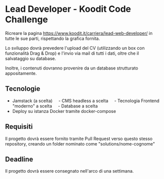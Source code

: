 # Lead Developer - Koodit Code Challenge

Ricreare la pagina https://www.koodit.it/carriera/lead-web-developer/ in tutte le sue parti, rispettando la grafica fornita.

Lo sviluppo dovrà prevedere l'upload del CV (utilizzando un box con funzionalità Drag & Drop) e l'invio via mail di tutti i dati, oltre che il salvataggio su database.

Inoltre, i contenuti dovranno provenire da un database strutturato appositamente.

## Tecnologie

- Jamstack (a scelta)
    - CMS headless a scelta
    - Tecnologia Frontend "moderno" a scelta
    - Database a scelta
- Deploy su istanza Docker tramite docker-compose

## Requisiti

Il progetto dovrà essere fornito tramite Pull Request verso questo stesso repository, creando un folder nominato come "solutions/nome-cognome"

## Deadline

Il progetto dovrà essere consegnato nell'arco di una settimana.

